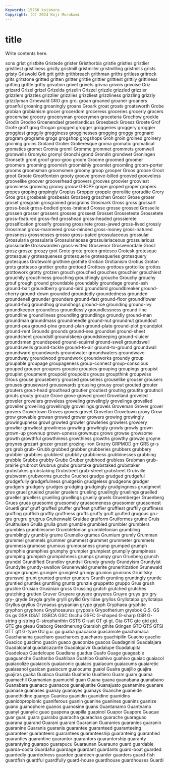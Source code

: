 ```yaml
---
Keywords: 15736 kojimura
Copyright: (C) 2024 Koji Murakami
---
```


# title

Write contents here.



sons grist gristbite Gristede
grister Gristhorbia gristle gristles gristlier gristliest gristliness gristly gristmill gristmiller
gristmilling gristmills grists gristy Griswold Grit grit grith grithbreach grithman
griths gritless gritrock grits gritstone gritted gritten gritter grittie grittier
grittiest grittily grittiness gritting grittle gritty grivation grivet grivets grivna
grivois grivoise Griz grizard Grizel grizel Grizelda grizelin Grizzel grizzle
grizzled grizzler grizzlers grizzles grizzlier grizzlies grizzliest grizzliness grizzling grizzly
grizzlyman Grnewald GRO gro gro. groan groaned groaner groaners groanful
groaning groaningly groans Groark groat groats groatsworth Grobe grobian grobianism
grocer grocerdom groceress groceries grocerly grocers grocerwise grocery groceryman grocerymen
groceteria Grochow grockle Grodin Grodno Groenendael groenlandicus Groesbeck Groesz Groete
Grof Grofe groff grog Grogan grogged grogger groggeries groggery groggier
groggiest groggily grogginess grogginesses grogging groggy grognard grogram grograms grogs
grogshop grogshops Groh groin groined groinery groining groins Groland Grolier
Grolieresque groma gromatic gromatical gromatics gromet Gromia gromil Gromme grommet
grommets gromwell gromwells Gromyko gromyl Gronchi grond Grondin grondwet Groningen
Gronseth gront groof groo-groo groom Groome groomed groomer groomers grooming
groomish groomishly groomlet groomling groom-porter grooms groomsman groomsmen groomy groop
grooper Groos groose Groot groot Groote Grootfontein grooty groove groove-billed
grooved grooveless groovelike groover grooverhead groovers grooves groovier grooviest grooviness
grooving groovy groow GROPE grope groped groper gropers gropes groping
gropingly Gropius Gropper gropple groroilite grorudite Grory Gros gros grosbeak
grosbeaks Grosberg groschen Groscr Grose groser groset grosgrain grosgrained grosgrains
Grosmark Gross gross grossart gross-beak gross-bodied gross-brained Grosse grosse grossed
Grosseile grossen grosser grossers grosses grossest Grosset Grosseteste Grossetete gross-featured
gross-fed grosshead gross-headed grossierete grossification grossify grossing grossirete gross-jawed gross-lived
grossly Grossman gross-mannered gross-minded gross-money gross-natured grossness grossnesses grosso gross-pated
grossulaceous grossular Grossularia grossularia Grossulariaceae grossulariaceous grossularious grossularite Grosswardein gross-witted
Grosvenor Grosvenordale Grosz grosz grosze groszy grot Grote grote groten
grotesco Grotesk grotesque grotesquely grotesqueness grotesquerie grotesqueries grotesquery grotesques Grotewohl
grothine grothite Grotian Grotianism Grotius Groton grots grottesco grottier grotto
grottoed Grottoes grottoes grottolike grottos grottowork grotty grotzen grouch grouched
grouches grouchier grouchiest grouchily grouchiness grouching grouchingly groucho Grouchy grouchy
grouf grough ground groundable groundably groundage ground-ash ground-bait groundberry ground-bird
groundbird groundbreaker ground-cherry ground-down grounded groundedly groundedness grounden groundenell grounder
grounders ground-fast ground-floor groundflower ground-hog groundhog groundhogs ground-ice grounding ground-ivy
groundkeeper groundless groundlessly groundlessness ground-line groundline groundliness groundling groundlings groundly
ground-man groundman groundmass groundneedle ground-nut groundnut groundout ground-pea ground-pine ground-plan
ground-plate ground-plot groundplot ground-rent Grounds grounds ground-sea groundsel ground-sheet groundsheet
groundsill groundskeep groundskeeping ground-sluicer groundsman groundspeed ground-squirrel ground-swell groundswell groundswells
ground-tackle ground-to-air ground-to-ground groundwall groundward groundwards groundwater groundwaters groundwave groundway
groundwood groundwork groundworks groundy group groupable groupage groupageness group-connect group-conscious
grouped grouper groupers groupie groupies grouping groupings groupist grouplet groupment
groupoid groupoids groups groupthink groupwise Grous grouse grouseberry groused grouseless
grouselike grouser grousers grouses grouseward grousewards grousing grousy grout grouted
grouter grouters grout-head grouthead groutier groutiest grouting groutite groutnoll grouts
grouty grouze Grove grove groved grovel Groveland groveled groveler grovelers
groveless groveling grovelingly grovelings grovelled groveller grovelling grovellingly grovellings grovels
Groveman Grover grover grovers Grovertown Groves groves grovet Groveton Grovetown
grovy Grow grow growable growan growed grower growers growing growingly
growingupness growl growled growler growleries growlers growlery growlier growliest growliness
growling growlingly growls growly grown grown-up grownup grown-upness grownups grows
growse growsome growth growthful growthiness growthless growths growthy growze groyne
groynes grozart grozer grozet grozing-iron Grozny GRPMOD grr GRS gr-s
grs grub grub- Grubb grubbed grubber grubberies grubbers grubbery grubbier
grubbies grubbiest grubbily grubbiness grubbinesses grubbing grubble Grubbs grubby Grube
Gruber grubhood grubless Grubman grub-prairie grubroot Grubrus grubs grubstake grubstaked
grubstaker grubstakes grubstaking Grubstreet grub-street grubstreet Grubville grubworm grubworms grucche
Gruchot grudge grudged grudgeful grudgefully grudgefulness grudgekin grudgeless grudgeons grudger
grudgers grudgery grudges grudging grudgingly grudgingness grudgment grue gruel grueled
grueler gruelers grueling gruelingly gruelings gruelled grueller gruellers gruelling gruellings
gruelly gruels Gruemberger Gruenberg Grues grues gruesome gruesomely gruesomeness gruesomer
gruesomest Gruetli gruf gruff gruffed gruffer gruffest gruffier gruffiest gruffily
gruffiness gruffing gruffish gruffly gruffness gruffs gruffy gruft grufted grugous
gru-gru grugru grugrus Gruhenwald Gruidae gruiform Gruiformes gruine Gruis Gruithuisen
Grulla grulla grum grumble grumbled grumbler grumblers grumbles grumblesome Grumbletonian
grumbletonian grumbling grumblingly grumbly grume Grumello grumes Grumium grumly Grumman
grummel grummels grummer grummest grummet grummeter grummets grumness grumose grumous
grumousness grump grumped grumph grumphie grumphies grumphy grumpier grumpiest grumpily
grumpiness grumping grumpish grumpishness grumps grumpy grun Grunberg grunch grundel
Grundified Grundlov grundsil Grundy grundy Grundyism Grundyist Grundyite grundy-swallow Grunenwald
grunerite gruneritization Grunewald grunge grunges grungier grungiest grungy grunion grunions
Grunitsky grunswel grunt grunted grunter grunters Grunth grunting gruntingly gruntle
gruntled gruntles gruntling grunts grunzie gruppetto gruppo Grus grush grushie
Grusian Grusinian gruss Grussing grutch grutched grutches grutching grutten Gruver
Gruyere gruyere gruyeres Gruyre gruys grx gry gry- gryde Grygla
grylle grylli gryllid Gryllidae gryllos Gryllotalpa gryllotalpa Gryllus gryllus Grynaeus
grypanian grype gryph Gryphaea gryphite gryphon gryphons Gryphosaurus gryposis Grypotherium
grysbok G.S. GS Gs gs GSA GSAT GSBCA GSC Gschu
GSFC G-shaped G-sharp GSR G-string g-string G-strophanthin GSTS G-suit GT
gt gt. Gta GTC gtc gtd gtd. GTE gte gteau
Gteborg Gterdmerung Gtersloh gthite Gtingen GTO GTS GTSI GTT gtt
G-type GU g.u. gu guaba guacacoa guacamole guachamaca Guachanama guacharo
guacharoes guacharos guachipilin Guacho guacho Guacico guacimo guacin guaco guaconize
guacos Guadagnini Guadalajara Guadalcanal guadalcazarite Guadalquivir Guadalupe Guadalupita Guadeloup Guadeloupe
Guadiana guadua Guafo Guage guageable guaguanche Guaharibo Guahiban Guahibo Guahivo
guahivo guaiac guaiacol guaiacolize guaiacols guaiaconic guaiacs guaiacum guaiacums guaiaretic
guaiasanol guaican guaiocum guaiocums guaiol Guaira guajillo guajira guajiras guaka
Gualaca Gualala Gualterio Gualtiero Guam guam guama guamachil Guamanian guamuchil
guan Guana guana guanabana guanabano Guanabara guanaco guanacos guanajuatite Guanajuato
guanamine guanare guanase guanases guanay guanayes guanays Guanche guaneide guanethidine
guango Guanica guanidin guanidine guanidins guanidopropionic guaniferous guanin guanine guanines
guanins guanize guano guanophore guanos guanosine guans Guantanamo Guantnamo guanyl
guanylic guao guapena guapilla guapinol Guapor Guapore Guaque guar guar.
guara guarabu guaracha guarachas guarache guaraguao guarana guarand Guarani guarani
Guaranian Guaranies guaranies guaranin guaranine Guaranis guaranis guarantee guaranteed guaranteeing
guaranteer guaranteers guarantees guaranteeship guaranteing guarantied guaranties guarantine guarantor guarantors
guarantorship guaranty guarantying guarapo guarapucu Guaraunan Guarauno guard guardable guarda-costa
Guardafui guardage guardant guardants guard-boat guarded guardedly guardedness guardee guardeen
guarder guarders guard-fish guardfish guardful guardfully guard-house guardhouse guardhouses Guardi
